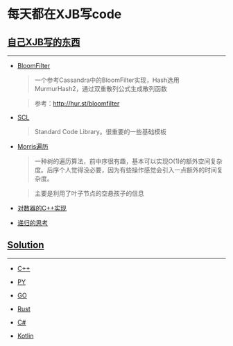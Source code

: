 # 每天都在XJB写code


## [自己XJB写的东西](XJBX)
---

+ [BloomFilter](XJBX/Bloomfilter)

    > 一个参考Cassandra中的BloomFilter实现，Hash选用MurmurHash2，通过双重散列公式生成散列函数
    
    > 参考：http://hur.st/bloomfilter


+ [SCL](XJBX/SCL)
    > Standard Code Library。很重要的一些基础模板
+ [Morris遍历](XJBX/SCL/Graph/MorrisTraverse.hpp)
    > 一种树的遍历算法，前中序很有趣，基本可以实现O(1)的额外空间复杂度。后序个人觉得没必要，因为有些操作感觉会引入一点额外的时间复杂度。
    
    > 主要是利用了叶子节点的空悬孩子的信息
+ [对数器的C++实现](XJBX/comparing_figure_device.cpp)

+ [递归的思考](XJBX/recursion.h) 


## [Solution](Solution)
---
+ [C++](Solution/CPP)

+ [PY](Solution/PY)

+ [GO](Solution/sbgo)

+ [Rust](Solution/Rust)

+ [C#](Solution/C%23)

+ [Kotlin](Solution/Kotlin)